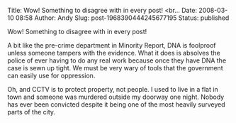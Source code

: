 Title: Wow! Something to disagree with in every post! <br...
Date: 2008-03-10 08:58
Author: Andy
Slug: post-1968390444245677195
Status: published

Wow! Something to disagree with in every post!  
  
A bit like the pre-crime department in Minority Report, DNA is foolproof unless someone tampers with the evidence. What it does is absolves the police of ever having to do any real work because once they have DNA the case is sewn up tight. We must be very wary of tools that the government can easily use for oppression.  
  
Oh, and CCTV is to protect property, not people. I used to live in a flat in town and someone was murdered outside my doorway one night. Nobody has ever been convicted despite it being one of the most heavily surveyed parts of the city.

